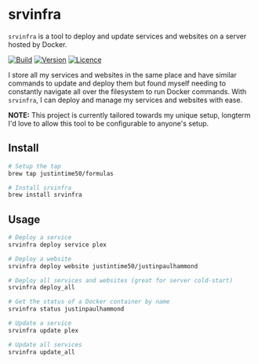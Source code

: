 # srvinfra

`srvinfra` is a tool to deploy and update services and websites on a server hosted by Docker.

[![Build](https://github.com/Justintime50/srvinfra/workflows/build/badge.svg)](https://github.com/Justintime50/srvinfra/actions)
[![Version](https://img.shields.io/github/v/tag/justintime50/srvinfra)](https://github.com/justintime50/srvinfra/releases)
[![Licence](https://img.shields.io/github/license/justintime50/srvinfra)](LICENSE)

I store all my services and websites in the same place and have similar commands to update and deploy them but found myself needing to constantly navigate all over the filesystem to run Docker commands. With `srvinfra`, I can deploy and manage my services and websites with ease.

**NOTE:** This project is currently tailored towards my unique setup, longterm I'd love to allow this tool to be configurable to anyone's setup.

## Install

```bash
# Setup the tap
brew tap justintime50/formulas

# Install srvinfra
brew install srvinfra
```

## Usage

```bash
# Deploy a service
srvinfra deploy service plex

# Deploy a website
srvinfra deploy website justintime50/justinpaulhammond

# Deploy all services and websites (great for server cold-start)
srvinfra deploy_all

# Get the status of a Docker container by name
srvinfra status justinpaulhammond

# Update a service
srvinfra update plex

# Update all services
srvinfra update_all
```
